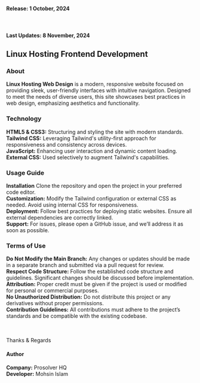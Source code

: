 <h4>Release: 1 October, 2024</h4> </br>
<h4>Last Updates: 8 November, 2024</h4>

<h2>Linux Hosting Frontend Development</h2>

<h3>About</h3>
<b>Linux Hosting Web Design</b> is a modern, responsive website focused on providing sleek, user-friendly interfaces with intuitive navigation. Designed to meet the needs of diverse users, this site showcases best practices in web design, emphasizing aesthetics and functionality.

<h3>Technology</h3>
<b>HTML5 & CSS3:</b> Structuring and styling the site with modern standards. </br>
<b>Tailwind CSS:</b> Leveraging Tailwind's utility-first approach for responsiveness and consistency across devices. </br>
<b>JavaScript:</b> Enhancing user interaction and dynamic content loading. </br>
<b>External CSS:</b> Used selectively to augment Tailwind's capabilities. 

<h3>Usage Guide</h3>
<b>Installation</b> Clone the repository and open the project in your preferred code editor. </br>
<b>Customization:</b> Modify the Tailwind configuration or external CSS as needed. Avoid using internal CSS for responsiveness. </br>
<b>Deployment:</b> Follow best practices for deploying static websites. Ensure all external dependencies are correctly linked. </br>
<b>Support:</b> For issues, please open a GitHub issue, and we’ll address it as soon as possible.

<h3>Terms of Use</h3>
<b>Do Not Modify the Main Branch:</b> Any changes or updates should be made in a separate branch and submitted via a pull request for review. </br>
<b>Respect Code Structure:</b> Follow the established code structure and guidelines. Significant changes should be discussed before implementation. </br>
<b>Attribution:</b> Proper credit must be given if the project is used or modified for personal or commercial purposes. </br>
<b>No Unauthorized Distribution:</b> Do not distribute this project or any derivatives without proper permissions. </br>
<b>Contribution Guidelines:</b> All contributions must adhere to the project’s standards and be compatible with the existing codebase. </br>

</br>
</br>

Thanks & Regards


<h4>Author</h4>
<b>Company:</b> Prosolver HQ </br>
<b>Developer:</b> Mohsin Islam

